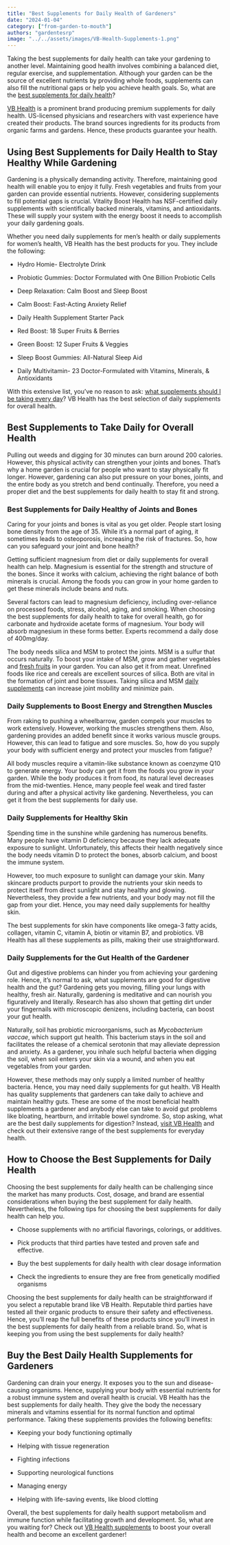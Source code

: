 ```yaml
---
title: "Best Supplements for Daily Health of Gardeners"
date: "2024-01-04"
category: ["from-garden-to-mouth"]
authors: "gardentesrp"
image: "../../assets/images/VB-Health-Supplements-1.png"
---
```


Taking the best supplements for daily health can take your gardening to another level. Maintaining good health involves combining a balanced diet, regular exercise, and supplementation. Although your garden can be the source of excellent nutrients by providing whole foods, supplements can also fill the nutritional gaps or help you achieve health goals. So, what are the [best supplements for daily health](http://vitaliboost.sjv.io/q4LO0g)?

[VB Health](http://vitaliboost.sjv.io/q4LO0g) is a prominent brand producing premium supplements for daily health. US-licensed physicians and researchers with vast experience have created their products. The brand sources ingredients for its products from organic farms and gardens. Hence, these products guarantee your health.

## Using Best Supplements for Daily Health to Stay Healthy While Gardening

Gardening is a physically demanding activity. Therefore, maintaining good health will enable you to enjoy it fully. Fresh vegetables and fruits from your garden can provide essential nutrients. However, considering supplements to fill potential gaps is crucial. Vitality Boost Health has NSF-certified daily supplements with scientifically backed minerals, vitamins, and antioxidants. These will supply your system with the energy boost it needs to accomplish your daily gardening goals.

Whether you need daily supplements for men’s health or daily supplements for women’s health, VB Health has the best products for you. They include the following:

- Hydro Homie- Electrolyte Drink

- Probiotic Gummies: Doctor Formulated with One Billion Probiotic Cells

- Deep Relaxation: Calm Boost and Sleep Boost

- Calm Boost: Fast-Acting Anxiety Relief

- Daily Health Supplement Starter Pack

- Red Boost: 18 Super Fruits & Berries

- Green Boost: 12 Super Fruits & Veggies

- Sleep Boost Gummies: All-Natural Sleep Aid

- Daily Multivitamin- 23 Doctor-Formulated with Vitamins, Minerals, & Antioxidants

With this extensive list, you’ve no reason to ask: [what supplements should I be taking every day](http://vitaliboost.sjv.io/q4LO0g)? VB Health has the best selection of daily supplements for overall health.

## Best Supplements to Take Daily for Overall Health

Pulling out weeds and digging for 30 minutes can burn around 200 calories. However, this physical activity can strengthen your joints and bones. That’s why a home garden is crucial for people who want to stay physically fit longer. However, gardening can also put pressure on your bones, joints, and the entire body as you stretch and bend continually. Therefore, you need a proper diet and the best supplements for daily health to stay fit and strong.

### Best Supplements for Daily Healthy of Joints and Bones

Caring for your joints and bones is vital as you get older. People start losing bone density from the age of 35. While it’s a normal part of aging, it sometimes leads to osteoporosis, increasing the risk of fractures. So, how can you safeguard your joint and bone health?

Getting sufficient magnesium from diet or daily supplements for overall health can help. Magnesium is essential for the strength and structure of the bones. Since it works with calcium, achieving the right balance of both minerals is crucial. Among the foods you can grow in your home garden to get these minerals include beans and nuts.

Several factors can lead to magnesium deficiency, including over-reliance on processed foods, stress, alcohol, aging, and smoking. When choosing the best supplements for daily health to take for overall health, go for carbonate and hydroxide acetate forms of magnesium. Your body will absorb magnesium in these forms better. Experts recommend a daily dose of 400mg/day.

The body needs silica and MSM to protect the joints. MSM is a sulfur that occurs naturally. To boost your intake of MSM, grow and gather vegetables and [fresh fruits](https://gardenterprise.com/why-do-apples-grow-in-cold-climates-top-reasons/) in your garden. You can also get it from meat. Unrefined foods like rice and cereals are excellent sources of silica. Both are vital in the formation of joint and bone tissues. Taking silica and MSM [daily supplements](http://vitaliboost.sjv.io/q4LO0g) can increase joint mobility and minimize pain.

### Daily Supplements to Boost Energy and Strengthen Muscles

From raking to pushing a wheelbarrow, garden compels your muscles to work extensively. However, working the muscles strengthens them. Also, gardening provides an added benefit since it works various muscle groups. However, this can lead to fatigue and sore muscles. So, how do you supply your body with sufficient energy and protect your muscles from fatigue?

All body muscles require a vitamin-like substance known as coenzyme Q10 to generate energy. Your body can get it from the foods you grow in your garden. While the body produces it from food, its natural level decreases from the mid-twenties. Hence, many people feel weak and tired faster during and after a physical activity like gardening. Nevertheless, you can get it from the best supplements for daily use.

### Daily Supplements for Healthy Skin

Spending time in the sunshine while gardening has numerous benefits. Many people have vitamin D deficiency because they lack adequate exposure to sunlight. Unfortunately, this affects their health negatively since the body needs vitamin D to protect the bones, absorb calcium, and boost the immune system.

However, too much exposure to sunlight can damage your skin. Many skincare products purport to provide the nutrients your skin needs to protect itself from direct sunlight and stay healthy and glowing. Nevertheless, they provide a few nutrients, and your body may not fill the gap from your diet. Hence, you may need daily supplements for healthy skin.

The best supplements for skin have components like omega-3 fatty acids, collagen, vitamin C, vitamin A, biotin or vitamin B7, and probiotics. VB Health has all these supplements as pills, making their use straightforward.

### Daily Supplements for the Gut Health of the Gardener

Gut and digestive problems can hinder you from achieving your gardening role. Hence, it’s normal to ask, what supplements are good for digestive health and the gut? Gardening gets you moving, filling your lungs with healthy, fresh air. Naturally, gardening is meditative and can nourish you figuratively and literally. Research has also shown that getting dirt under your fingernails with microscopic denizens, including bacteria, can boost your gut health.

Naturally, soil has probiotic microorganisms, such as _Mycobacterium vaccae_, which support gut health. This bacterium stays in the soil and facilitates the release of a chemical serotonin that may alleviate depression and anxiety. As a gardener, you inhale such helpful bacteria when digging the soil, when soil enters your skin via a wound, and when you eat vegetables from your garden.

However, these methods may only supply a limited number of healthy bacteria. Hence, you may need daily supplements for gut health. VB Health has quality supplements that gardeners can take daily to achieve and maintain healthy guts. These are some of the most beneficial health supplements a gardener and anybody else can take to avoid gut problems like bloating, heartburn, and irritable bowel syndrome. So, stop asking, what are the best daily supplements for digestion? Instead, [visit VB Health](http://vitaliboost.sjv.io/q4LO0g) and check out their extensive range of the best supplements for everyday health.

## How to Choose the Best Supplements for Daily Health

Choosing the best supplements for daily health can be challenging since the market has many products. Cost, dosage, and brand are essential considerations when buying the best supplement for daily health. Nevertheless, the following tips for choosing the best supplements for daily health can help you. 

- Choose supplements with no artificial flavorings, colorings, or additives. 

- Pick products that third parties have tested and proven safe and effective. 

- Buy the best supplements for daily health with clear dosage information 

- Check the ingredients to ensure they are free from genetically modified organisms 

Choosing the best supplements for daily health can be straightforward if you select a reputable brand like VB Health. Reputable third parties have tested all their organic products to ensure their safety and effectiveness. Hence, you’ll reap the full benefits of these products since you’ll invest in the best supplements for daily health from a reliable brand. So, what is keeping you from using the best supplements for daily health?

## Buy the Best Daily Health Supplements for Gardeners

Gardening can drain your energy. It exposes you to the sun and disease-causing organisms. Hence, supplying your body with essential nutrients for a robust immune system and overall health is crucial. VB Health has the best supplements for daily health. They give the body the necessary minerals and vitamins essential for its normal function and optimal performance. Taking these supplements provides the following benefits:

- Keeping your body functioning optimally

- Helping with tissue regeneration

- Fighting infections

- Supporting neurological functions

- Managing energy

- Helping with life-saving events, like blood clotting

Overall, the best supplements for daily health support metabolism and immune function while facilitating growth and development. So, what are you waiting for? Check out [VB Health supplements](http://vitaliboost.sjv.io/q4LO0g) to boost your overall health and become an excellent gardener!
